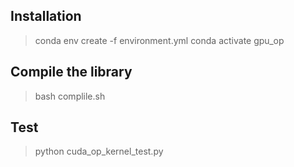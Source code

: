 ## Installation

> conda env create -f environment.yml
> conda activate gpu_op

## Compile the library

> bash complile.sh

## Test

> python cuda_op_kernel_test.py
